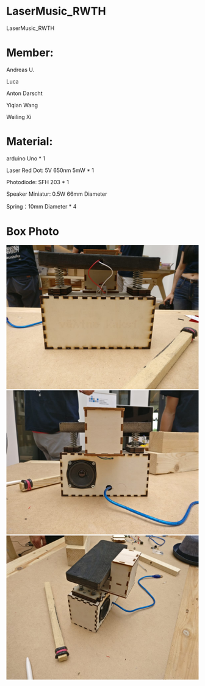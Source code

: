 # LaserMusic_RWTH
LaserMusic_RWTH

# Member: 
Andreas U.

Luca

Anton Darscht

Yiqian Wang

Weiling Xi

# Material:
arduino Uno * 1

Laser Red Dot: 5V 650nm 5mW * 1

Photodiode: SFH 203 * 1

Speaker Miniatur: 0.5W 66mm Diameter

Spring：10mm Diameter * 4


# Box Photo
![front](https://raw.githubusercontent.com/notagenius/LaserMusic_RWTH/master/pics/front.jpeg)
![front](https://raw.githubusercontent.com/notagenius/LaserMusic_RWTH/master/pics/back.jpeg)
![front](https://raw.githubusercontent.com/notagenius/LaserMusic_RWTH/master/pics/side.jpeg)
